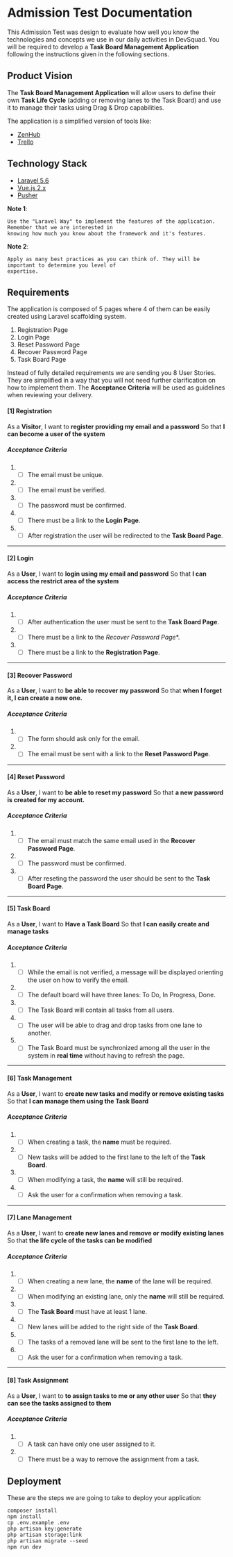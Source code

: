 # Admission Test Documentation

This Admission Test was design to evaluate how well you know the technologies and concepts we use in our daily 
activities in DevSquad. You will be required to develop a **Task Board Management Application** following the 
instructions given in the following sections.

## Product Vision

The **Task Board Management Application** will allow users to define their own **Task Life Cycle** (adding or removing 
lanes to the Task Board) and use it to manage their tasks using Drag & Drop capabilities.

The application is a simplified version of tools like:  

 * [ZenHub](https://www.zenhub.com/)
 * [Trello](https://trello.com/)

## Technology Stack

 * [Laravel 5.6](https://laravel.com/)
 * [Vue.js 2.x](https://vuejs.org/)
 * [Pusher](https://pusher.com/)

**Note 1**: 
````
Use the "Laravel Way" to implement the features of the application. Remember that we are interested in 
knowing how much you know about the framework and it's features.
````

**Note 2**: 
````
Apply as many best practices as you can think of. They will be important to determine you level of 
expertise.
````
 
## Requirements
 
 The application is composed of 5 pages where 4 of them can be easily created using Laravel scaffolding system.
   
 1. Registration Page
 1. Login Page
 1. Reset Password Page
 1. Recover Password Page
 1. Task Board Page
 
 Instead of fully detailed requirements we are sending you 8 User Stories. They are simplified in a way that you will 
 not need further clarification on how to implement them. The **Acceptance Criteria** will be used as guidelines when 
 reviewing your delivery.
 
 #### [1] Registration
 
 As a **Visitor**,
 I want to **register providing my email and a password**
 So that **I can become a user of the system**
 
 ##### Acceptance Criteria
 1. - [ ]  The email must be unique.
 1. - [ ]  The email must be verified.
 1. - [ ]  The password must be confirmed.
 1. - [ ]  There must be a link to the **Login Page**.
 1. - [ ]  After registration the user will be redirected to the **Task Board Page**.
 ----
 
 #### [2] Login
 As a **User**,
 I want to **login using my email and password**
 So that **I can access the restrict area of the system**
 
 ##### Acceptance Criteria
 1. - [ ]  After authentication the user must be sent to the **Task Board Page**.
 1. - [ ]  There must be a link to the *Recover Password Page**.
 1. - [ ]  There must be a link to the **Registration Page**.
 ----
 
 #### [3] Recover Password
 As a **User**,
 I want to **be able to recover my password**
 So that **when I forget it, I can create a new one.**
 
 ##### Acceptance Criteria
 1. - [ ]  The form should ask only for the email.
 1. - [ ]  The email must be sent with a link to the **Reset Password Page**.
 ----
 
 #### [4] Reset Password
 As a **User**,
 I want to **be able to reset my password**
 So that **a new password is created for my account.**
 
 ##### Acceptance Criteria
 1. - [ ]  The email must match the same email used in the **Recover Password Page**.
 1. - [ ]  The password must be confirmed.
 1. - [ ]  After reseting the password the user should be sent to the **Task Board Page**.
 ----
 
 #### [5] Task Board
 
 As a **User**,
 I want to **Have a Task Board**
 So that **I can easily create and manage tasks**
 
 ##### Acceptance Criteria
 1. - [ ]  While the email is not verified, a message will be displayed orienting the user on how to verify the email.
 1. - [ ] The default board will have three lanes: To Do, In Progress, Done.
 1. - [ ] The Task Board will contain all tasks from all users.
 1. - [ ] The user will be able to drag and drop tasks from one lane to another.
 1. - [ ] The Task Board must be synchronized among all the user in the system in **real time** without having to refresh the page.
 ----
 
 #### [6] Task Management
 
 As a **User**,
 I want to **create new tasks and modify or remove existing tasks**
 So that **I can manage them using the Task Board**
 
 ##### Acceptance Criteria
 1. - [ ]  When creating a task, the **name** must be required.
 1. - [ ]  New tasks will be added to the first lane to the left of the **Task Board**.
 1. - [ ]  When modifying a task, the **name** will still be required.
 1. - [ ]  Ask the user for a confirmation when removing a task.
 ----
 
 #### [7] Lane Management
 
 As a **User**,
 I want to **create new lanes and remove or modify existing lanes**
 So that **the life cycle of the tasks can be modified**
 
 ##### Acceptance Criteria
 1. - [ ]  When creating a new lane, the **name** of the lane will be required.
 1. - [ ]  When modifying an existing lane, only the **name** will still be required.
 1. - [ ]  The **Task Board** must have at least 1 lane.
 1. - [ ]  New lanes will be added to the right side of the **Task Board**.
 1. - [ ]  The tasks of a removed lane will be sent to the first lane to the left.
 1. - [ ]  Ask the user for a confirmation when removing a task.
 ----
 
 #### [8] Task Assignment
 
 As a **User**,
 I want to **to assign tasks to me or any other user**
 So that **they can see the tasks assigned to them**
 
 ##### Acceptance Criteria
 1. - [ ]  A task can have only one user assigned to it.
 1. - [ ]  There must be a way to remove the assignment from a task.
 
## Deployment

These are the steps we are going to take to deploy your application:

````
composer install
npm install
cp .env.example .env
php artisan key:generate
php artisan storage:link
php artisan migrate --seed
npm run dev
````
